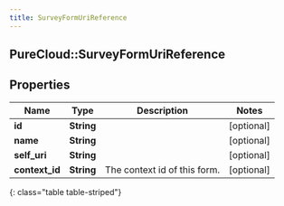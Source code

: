 ```yaml
---
title: SurveyFormUriReference
---
```

## PureCloud::SurveyFormUriReference

## Properties

|Name | Type | Description | Notes|
|------------ | ------------- | ------------- | -------------|
| **id** | **String** |  | [optional] |
| **name** | **String** |  | [optional] |
| **self_uri** | **String** |  | [optional] |
| **context_id** | **String** | The context id of this form. | [optional] |
{: class="table table-striped"}


